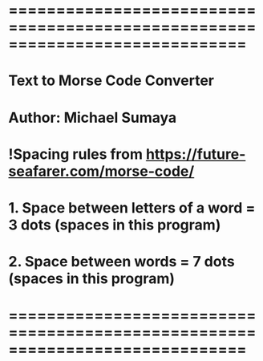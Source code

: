 # =============================================================================
# Text to Morse Code Converter
# Author: Michael Sumaya
# !Spacing rules from https://future-seafarer.com/morse-code/
# 1. Space between letters of a word = 3 dots (spaces in this program)
# 2. Space between words = 7 dots (spaces in this program)
# =============================================================================
